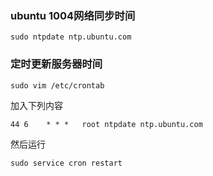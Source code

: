 ### ubuntu 1004网络同步时间
```
sudo ntpdate ntp.ubuntu.com
```

### 定时更新服务器时间
```
sudo vim /etc/crontab
```
加入下列内容
```
44 6    * * *   root ntpdate ntp.ubuntu.com
```
然后运行
```
sudo service cron restart
```